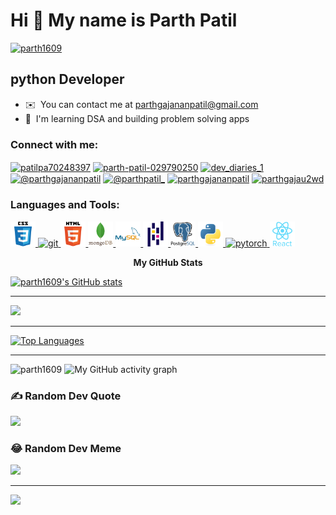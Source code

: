 Hi 👋 My name is Parth Patil
============================

<p align="left"> <a href="https://github.com/ryo-ma/github-profile-trophy"><img src="https://github-profile-trophy.vercel.app/?username=parth1609" alt="parth1609" /></a> </p>

python Developer
----------------

* ✉️  You can contact me at [parthgajananpatil@gmail.com](mailto:parthgajananpatil@gmail.com)
* 🧠  I'm learning DSA and building problem solving apps


<h3 align="left">Connect with me:</h3>
<p align="left">
<a href="https://twitter.com/patilpa70248397" target="blank"><img align="center" src="https://raw.githubusercontent.com/rahuldkjain/github-profile-readme-generator/master/src/images/icons/Social/twitter.svg" alt="patilpa70248397" height="30" width="40" /></a>
<a href="https://linkedin.com/in/parth-patil-029790250" target="blank"><img align="center" src="https://raw.githubusercontent.com/rahuldkjain/github-profile-readme-generator/master/src/images/icons/Social/linked-in-alt.svg" alt="parth-patil-029790250" height="30" width="40" /></a>
<a href="https://instagram.com/dev_diaries_1" target="blank"><img align="center" src="https://raw.githubusercontent.com/rahuldkjain/github-profile-readme-generator/master/src/images/icons/Social/instagram.svg" alt="dev_diaries_1" height="30" width="40" /></a>
<a href="https://medium.com/@parthgajananpatil" target="blank"><img align="center" src="https://raw.githubusercontent.com/rahuldkjain/github-profile-readme-generator/master/src/images/icons/Social/medium.svg" alt="@parthgajananpatil" height="30" width="40" /></a>
<a href="https://www.youtube.com/c/@parthpatil_" target="blank"><img align="center" src="https://raw.githubusercontent.com/rahuldkjain/github-profile-readme-generator/master/src/images/icons/Social/youtube.svg" alt="@parthpatil_" height="30" width="40" /></a>
<a href="https://www.leetcode.com/parthgajananpatil" target="blank"><img align="center" src="https://raw.githubusercontent.com/rahuldkjain/github-profile-readme-generator/master/src/images/icons/Social/leet-code.svg" alt="parthgajananpatil" height="30" width="40" /></a>
<a href="https://auth.geeksforgeeks.org/user/parthgajau2wd" target="blank"><img align="center" src="https://raw.githubusercontent.com/rahuldkjain/github-profile-readme-generator/master/src/images/icons/Social/geeks-for-geeks.svg" alt="parthgajau2wd" height="30" width="40" /></a>
</p>



<h3 align="left">Languages and Tools:</h3>
<p align="left"> <a href="https://www.w3schools.com/css/" target="_blank" rel="noreferrer"> <img src="https://raw.githubusercontent.com/devicons/devicon/master/icons/css3/css3-original-wordmark.svg" alt="css3" width="40" height="40"/> </a> <a href="https://git-scm.com/" target="_blank" rel="noreferrer"> <img src="https://www.vectorlogo.zone/logos/git-scm/git-scm-icon.svg" alt="git" width="40" height="40"/> </a> <a href="https://www.w3.org/html/" target="_blank" rel="noreferrer"> <img src="https://raw.githubusercontent.com/devicons/devicon/master/icons/html5/html5-original-wordmark.svg" alt="html5" width="40" height="40"/> </a> <a href="https://www.mongodb.com/" target="_blank" rel="noreferrer"> <img src="https://raw.githubusercontent.com/devicons/devicon/master/icons/mongodb/mongodb-original-wordmark.svg" alt="mongodb" width="40" height="40"/> </a> <a href="https://www.mysql.com/" target="_blank" rel="noreferrer"> <img src="https://raw.githubusercontent.com/devicons/devicon/master/icons/mysql/mysql-original-wordmark.svg" alt="mysql" width="40" height="40"/> </a> <a href="https://pandas.pydata.org/" target="_blank" rel="noreferrer"> <img src="https://raw.githubusercontent.com/devicons/devicon/2ae2a900d2f041da66e950e4d48052658d850630/icons/pandas/pandas-original.svg" alt="pandas" width="40" height="40"/> </a> <a href="https://www.postgresql.org" target="_blank" rel="noreferrer"> <img src="https://raw.githubusercontent.com/devicons/devicon/master/icons/postgresql/postgresql-original-wordmark.svg" alt="postgresql" width="40" height="40"/> </a> <a href="https://www.python.org" target="_blank" rel="noreferrer"> <img src="https://raw.githubusercontent.com/devicons/devicon/master/icons/python/python-original.svg" alt="python" width="40" height="40"/> </a> <a href="https://pytorch.org/" target="_blank" rel="noreferrer"> <img src="https://www.vectorlogo.zone/logos/pytorch/pytorch-icon.svg" alt="pytorch" width="40" height="40"/> </a> <a href="https://reactjs.org/" target="_blank" rel="noreferrer"> <img src="https://raw.githubusercontent.com/devicons/devicon/master/icons/react/react-original-wordmark.svg" alt="react" width="40" height="40"/> </a> </p>





<p align="center">
<b>My GitHub Stats</b>

<a href="http://www.github.com/parth1609"><img src="https://github-readme-stats.vercel.app/api?username=parth1609&show_icons=true&hide=prs,&count_private=true&title_color=0891b2&text_color=ffffff&icon_color=22c55e&bg_color=1c1917&hide_border=true&show_icons=true" alt="parth1609's GitHub stats" /></a>
<hr/>
<a href="http://www.github.com/parth1609"><img src="https://github-readme-streak-stats.herokuapp.com/?user=parth1609&stroke=ffffff&background=1c1917&ring=0891b2&fire=0891b2&currStreakNum=ffffff&currStreakLabel=0891b2&sideNums=ffffff&sideLabels=ffffff&dates=ffffff&hide_border=true" /></a>

<hr/>

<a href="https://github.com/parth1609" align="left"><img src="https://github-readme-stats.vercel.app/api/top-langs/?username=parth1609&langs_count=10&title_color=0891b2&text_color=ffffff&icon_color=22c55e&bg_color=1c1917&hide_border=true&locale=en&custom_title=Top%20%Languages" alt="Top Languages" /></a>

<hr/>

<img src="https://github-readme-stats-sigma-five.vercel.app/api?username=parth1609&theme=dark&show_icons=true&include_all_commits=true" alt="parth1609"/>
<img src="https://github-readme-activity-graph.vercel.app/graph?username=parth1609&&theme=github-compact" alt="My GitHub activity graph"/>

### ✍️ Random Dev Quote
![](https://quotes-github-readme.vercel.app/api?type=horizontal&theme=radical)

### 😂 Random Dev Meme
<img src='https://randommeme-five.vercel.app/' style="height: 400px;"/>

</p>

---
[![](https://visitcount.itsvg.in/api?id=@dingdingwall&icon=0&color=0)](https://visitcount.itsvg.in)


</ul>
